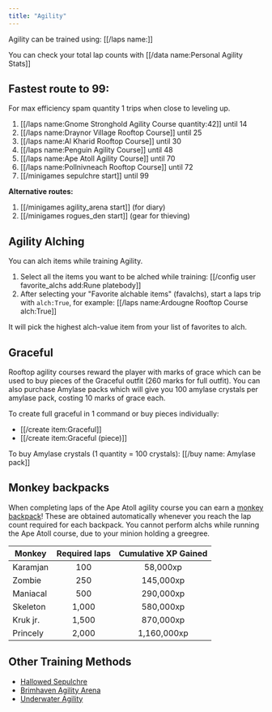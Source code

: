 ```yaml
---
title: "Agility"
---
```


Agility can be trained using: [[/laps name\:]]

You can check your total lap counts with [[/data name\:Personal Agility Stats]]

## Fastest route to 99:

For max efficiency spam quantity 1 trips when close to leveling up.

1. [[/laps name\:Gnome Stronghold Agility Course quantity\:42]] until 14
1. [[/laps name\:Draynor Village Rooftop Course]] until 25
1. [[/laps name\:Al Kharid Rooftop Course]] until 30
1. [[/laps name\:Penguin Agility Course]] until 48
1. [[/laps name\:Ape Atoll Agility Course]] until 70
1. [[/laps name\:Pollnivneach Rooftop Course]] until 72
1. [[/minigames sepulchre start]] until 99

**Alternative routes:**

1. [[/minigames agility_arena start]] (for diary)
1. [[/minigames rogues_den start]] (gear for thieving)

## Agility Alching

You can alch items while training Agility.

1. Select all the items you want to be alched while training: [[/config user favorite_alchs add\:Rune platebody]]
1. After selecting your "Favorite alchable items" (favalchs), start a laps trip with `alch:True`, for example: [[/laps name\:Ardougne Rooftop Course alch\:True]]

It will pick the highest alch-value item from your list of favorites to alch.

## Graceful

Rooftop agility courses reward the player with marks of grace which can be used to buy pieces of the Graceful outfit (260 marks for full outfit). You can also purchase Amylase packs which will give you 100 amylase crystals per amylase pack, costing 10 marks of grace each.

To create full graceful in 1 command or buy pieces individually:

- [[/create item\:Graceful]]
- [[/create item\:Graceful (piece)]]

To buy Amylase crystals (1 quantity = 100 crystals): [[/buy name\: Amylase pack]]

## Monkey backpacks

When completing laps of the Ape Atoll agility course you can earn a [monkey backpack](https://oldschool.runescape.wiki/w/Ape_Atoll_Agility_Course)! These are obtained automatically whenever you reach the lap count required for each backpack. You cannot perform alchs while running the Ape Atoll course, due to your minion holding a greegree.

| **Monkey** | **Required laps** | **Cumulative XP Gained** |
| ---------- | :---------------: | :----------------------: |
| Karamjan   |        100        |         58,000xp         |
| Zombie     |        250        |        145,000xp         |
| Maniacal   |        500        |        290,000xp         |
| Skeleton   |       1,000       |        580,000xp         |
| Kruk jr.   |       1,500       |        870,000xp         |
| Princely   |       2,000       |       1,160,000xp        |

## Other Training Methods

- [Hallowed Sepulchre](/osb/activities/hallowed-sepulchre)
- [Brimhaven Agility Arena](/osb/activities/brimhaven-agility-arena)
- [Underwater Agility](../thieving/underwater-training.md)

